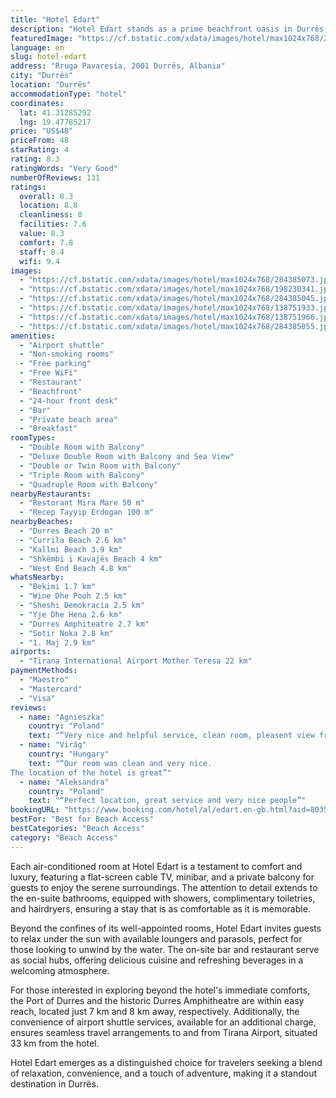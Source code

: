 ```yaml
---
title: "Hotel Edart"
description: "Hotel Edart stands as a prime beachfront oasis in Durrës, boasting not only exceptional views but also a plethora of amenities designed to enhance every stay."
featuredImage: "https://cf.bstatic.com/xdata/images/hotel/max1024x768/284385073.jpg?k=bc36480d9f36cdd54446a403b74faf86a108840ee66e611e26b8f8073adcdef5&o=&hp=1"
language: en
slug: hotel-edart
address: "Rruga Pavaresia, 2001 Durrës, Albania"
city: "Durrës"
location: "Durrës"
accommodationType: "hotel"
coordinates:
  lat: 41.31285292
  lng: 19.47785217
price: "US$48"
priceFrom: 48
starRating: 4
rating: 8.3
ratingWords: "Very Good"
numberOfReviews: 131
ratings:
  overall: 8.3
  location: 8.8
  cleanliness: 8
  facilities: 7.6
  value: 8.3
  comfort: 7.8
  staff: 8.4
  wifi: 9.4
images:
  - "https://cf.bstatic.com/xdata/images/hotel/max1024x768/284385073.jpg?k=bc36480d9f36cdd54446a403b74faf86a108840ee66e611e26b8f8073adcdef5&o=&hp=1"
  - "https://cf.bstatic.com/xdata/images/hotel/max1024x768/198230341.jpg?k=f9a4ee755d77420ffd6b261ce3ecca764e1e08cd5eebd563503928411872db67&o=&hp=1"
  - "https://cf.bstatic.com/xdata/images/hotel/max1024x768/284385045.jpg?k=84a4ea75bb884dd92eca498bf1ba97228951fa7c9afabadb289b6d6de54b542a&o=&hp=1"
  - "https://cf.bstatic.com/xdata/images/hotel/max1024x768/138751933.jpg?k=2ecbd6aefa55acd8d315fce13daad06d6dc896f4a36651bbc7e18c914df0fe19&o=&hp=1"
  - "https://cf.bstatic.com/xdata/images/hotel/max1024x768/138751966.jpg?k=4d748df5a7bab3fefdfc6aa2b1520d7897afb2dafd348d04aa5c58b3c0f57a82&o=&hp=1"
  - "https://cf.bstatic.com/xdata/images/hotel/max1024x768/284385055.jpg?k=d18da6149b3dd8eb3807b12d0c4420f0cfabcd1de10465605ef6aa61f64fce52&o=&hp=1"
amenities:
  - "Airport shuttle"
  - "Non-smoking rooms"
  - "Free parking"
  - "Free WiFi"
  - "Restaurant"
  - "Beachfront"
  - "24-hour front desk"
  - "Bar"
  - "Private beach area"
  - "Breakfast"
roomTypes:
  - "Double Room with Balcony"
  - "Deluxe Double Room with Balcony and Sea View"
  - "Double or Twin Room with Balcony"
  - "Triple Room with Balcony"
  - "Quadruple Room with Balcony"
nearbyRestaurants:
  - "Restorant Mira Mare 50 m"
  - "Recep Tayyip Erdogan 100 m"
nearbyBeaches:
  - "Durres Beach 20 m"
  - "Currila Beach 2.6 km"
  - "Kallmi Beach 3.9 km"
  - "Shkëmbi i Kavajës Beach 4 km"
  - "West End Beach 4.8 km"
whatsNearby:
  - "Bekimi 1.7 km"
  - "Wine Dhe Pooh 2.5 km"
  - "Sheshi Demokracia 2.5 km"
  - "Yje Dhe Hena 2.6 km"
  - "Durres Amphiteatre 2.7 km"
  - "Sotir Noka 2.8 km"
  - "1. Maj 2.9 km"
airports:
  - "Tirana International Airport Mother Teresa 22 km"
paymentMethods:
  - "Maestro"
  - "Mastercard"
  - "Visa"
reviews:
  - name: "Agnieszka"
    country: "Poland"
    text: "“Very nice and helpful service, clean room, pleasent view from balkony, very tasty food from restaurant.”"
  - name: "Virág"
    country: "Hungary"
    text: "“Our room was clean and very nice.
The location of the hotel is great”"
  - name: "Aleksandra"
    country: "Poland"
    text: "“Perfect location, great service and very nice people”"
bookingURL: "https://www.booking.com/hotel/al/edart.en-gb.html?aid=8035640"
bestFor: "Best for Beach Access"
bestCategories: "Beach Access"
category: "Beach Access"
---
```


Each air-conditioned room at Hotel Edart is a testament to comfort and luxury, featuring a flat-screen cable TV, minibar, and a private balcony for guests to enjoy the serene surroundings. The attention to detail extends to the en-suite bathrooms, equipped with showers, complimentary toiletries, and hairdryers, ensuring a stay that is as comfortable as it is memorable.

Beyond the confines of its well-appointed rooms, Hotel Edart invites guests to relax under the sun with available loungers and parasols, perfect for those looking to unwind by the water. The on-site bar and restaurant serve as social hubs, offering delicious cuisine and refreshing beverages in a welcoming atmosphere.

For those interested in exploring beyond the hotel's immediate comforts, the Port of Durres and the historic Durres Amphitheatre are within easy reach, located just 7 km and 8 km away, respectively. Additionally, the convenience of airport shuttle services, available for an additional charge, ensures seamless travel arrangements to and from Tirana Airport, situated 33 km from the hotel.

Hotel Edart emerges as a distinguished choice for travelers seeking a blend of relaxation, convenience, and a touch of adventure, making it a standout destination in Durrës.